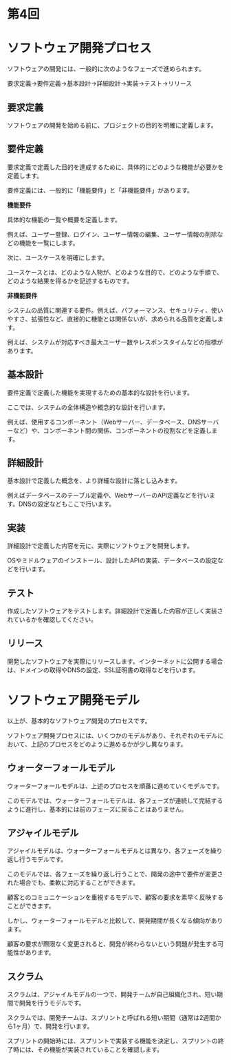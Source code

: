 # 第4回
# ソフトウェア開発プロセス

ソフトウェアの開発には、一般的に次のようなフェーズで進められます。

要求定義->要件定義->基本設計->詳細設計->実装->テスト->リリース

## 要求定義

ソフトウェアの開発を始める前に、プロジェクトの目的を明確に定義します。

## 要件定義

要求定義で定義した目的を達成するために、具体的にどのような機能が必要かを定義します。

要件定義には、一般的に「機能要件」と「非機能要件」があります。

**機能要件**

具体的な機能の一覧や概要を定義します。

例えば、ユーザー登録、ログイン、ユーザー情報の編集、ユーザー情報の削除などの機能を一覧にします。

次に、ユースケースを明確にします。

ユースケースとは、どのような人物が、どのような目的で、どのような手順で、どのような結果を得るかを記述するものです。

**非機能要件**

システムの品質に関連する要件。例えば、パフォーマンス、セキュリティ、使いやすさ、拡張性など、直接的に機能とは関係ないが、求められる品質を定義します。

例えば、システムが対応すべき最大ユーザー数やレスポンスタイムなどの指標があります。


## 基本設計

要件定義で定義した機能を実現するための基本的な設計を行います。

ここでは、システムの全体構造や概念的な設計を行います。

例えば、使用するコンポーネント（Webサーバー、データベース、DNSサーバーなど）や、コンポーネント間の関係、コンポーネントの役割などを定義します。

## 詳細設計

基本設計で定義した概念を、より詳細な設計に落とし込みます。

例えばデータベースのテーブル定義や、WebサーバーのAPI定義などを行います。DNSの設定などもここで行います。

## 実装

詳細設計で定義した内容を元に、実際にソフトウェアを開発します。

OSやミドルウェアのインストール、設計したAPIの実装、データベースの設定などを行います。

## テスト

作成したソフトウェアをテストします。詳細設計で定義した内容が正しく実装されているかを確認してください。

## リリース

開発したソフトウェアを実際にリリースします。インターネットに公開する場合は、ドメインの取得やDNSの設定、SSL証明書の取得などを行います。

# ソフトウェア開発モデル

以上が、基本的なソフトウェア開発のプロセスです。

ソフトウェア開発プロセスには、いくつかのモデルがあり、それぞれのモデルにおいて、上記のプロセスをどのように進めるかが少し異なります。

## ウォーターフォールモデル

ウォーターフォールモデルは、上述のプロセスを順番に進めていくモデルです。

このモデルでは、ウォーターフォールモデルは、各フェーズが連続して完結するように進行し、基本的には前のフェーズに戻ることはありません。

## アジャイルモデル

アジャイルモデルは、ウォーターフォールモデルとは異なり、各フェーズを繰り返し行うモデルです。

このモデルでは、各フェーズを繰り返し行うことで、開発の途中で要件が変更された場合でも、柔軟に対応することができます。

顧客とのコミュニケーションを重視するモデルで、顧客の要求を素早く反映することができます。

しかし、ウォーターフォールモデルと比較して、開発期間が長くなる傾向があります。

顧客の要求が際限なく変更されると、開発が終わらないという問題が発生する可能性があります。

## スクラム

スクラムは、アジャイルモデルの一つで、開発チームが自己組織化され、短い期間で開発を行うモデルです。

スクラムでは、開発チームは、スプリントと呼ばれる短い期間（通常は2週間から1ヶ月）で、開発を行います。

スプリントの開始時には、スプリントで実装する機能を決定し、スプリントの終了時には、その機能が実装されていることを確認します。


